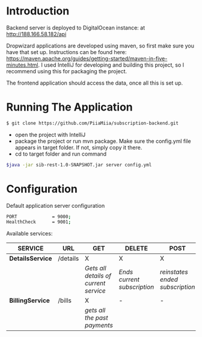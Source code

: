 # Introduction

Backend server is deployed to DigitalOcean instance: at http://188.166.58.182/api

Dropwizard applications are developed using maven, so first make sure you have that set up.
Instructions can be found here: https://maven.apache.org/guides/getting-started/maven-in-five-minutes.html.
I used IntelliJ for developing and building this project, so I recommend using this for packaging the project.

The frontend application should access the data, once all this is set up.

# Running The Application

```bash
$ git clone https://github.com/PiiaMiia/subscription-backend.git
```
* open the project with IntelliJ
* package the project or run mvn package. Make sure the config.yml file appears in target folder. If not, simply copy it there.
* cd to target folder and run command

```bash
$java -jar sib-rest-1.0-SNAPSHOT.jar server config.yml
```

# Configuration

Default application server configuration

```bash
PORT             = 9000;
HealthCheck      = 9001;
```

Available services:

SERVICE | URL | GET | DELETE | POST
--- | --- | --- | --- | ---
**DetailsService** | /details | X | X | X
|  |   | *Gets all details of current service* | *Ends current subscription* | *reinstates ended subscription*
**BillingService** | /bills | X | - | -
|  |   | *gets all the past payments* |  |  
